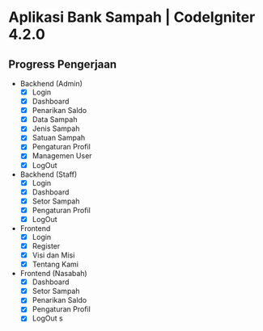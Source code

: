 # Aplikasi Bank Sampah | CodeIgniter 4.2.0

## Progress Pengerjaan

- Backhend (Admin)
  - [x] Login
  - [x] Dashboard
  - [x] Penarikan Saldo
  - [x] Data Sampah
  - [x] Jenis Sampah
  - [x] Satuan Sampah
  - [x] Pengaturan Profil
  - [x] Managemen User
  - [x] LogOut
- Backhend (Staff)
  - [x] Login
  - [x] Dashboard
  - [x] Setor Sampah
  - [x] Pengaturan Profil
  - [x] LogOut

- Frontend
  - [x] Login
  - [x] Register
  - [x] Visi dan Misi
  - [x] Tentang Kami
- Frontend (Nasabah)
  - [x] Dashboard
  - [x] Setor Sampah
  - [x] Penarikan Saldo
  - [x] Pengaturan Profil
  - [x] LogOut
s